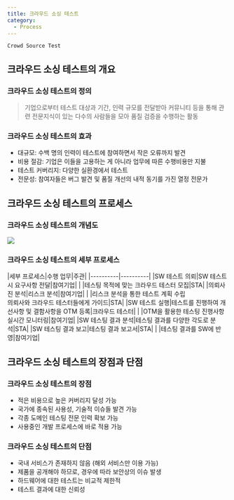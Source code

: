 ```yaml
---
title: 크라우드 소싱 테스트
category:
  - Process
---
```


`Crowd Source Test`

## 크라우드 소싱 테스트의 개요
### 크라우드 소싱 테스트의 정의
> 기업으로부터 테스트 대상과 기간, 인력 규모를 전달받아 커뮤니티 등을 통해 관련 전문지식이 있는 다수의 사람들을 모아 품질 검증을 수행하는 활동

### 크라우드 소싱 테스트의 효과
* 대규모: 수백 명의 인력이 테스트에 참여하면서 작은 오류까지 발견
* 비용 절감: 기업은 이들을 고용하는 게 아니라 업무에 따른 수행비용만 지불
* 테스트 커버리지: 다양한 실환경에서 테스트
* 전문성: 참여자들은 버그 발견 및 품질 개선의 내적 동기를 가진 열정 전문가

## 크라우드 소싱 테스트의 프로세스
### 크라우드 소싱 테스트의 개념도
![](http://image.sten.or.kr/web/event/crowd_testing/crowd_testing_3_3.jpg)

### 크라우드 소싱 테스트의 세부 프로세스

|세부 프로세스|수행 업무|주관|
|----------|----------|
|SW 테스트 의뢰|SW 테스트 시 요구사항 전달|참여기업|
| |테스팅 목적에 맞는 크라우드 테스터 모집|STA|
|의뢰사진 분석|리스크 분석|참여기업|
| |리스크 분석을 통한 테스트 계획 수립<br>의뢰사와 크라우드 테스터들에게 가이드|STA|
|SW 테스트 실행|테스트를 진행하여 개선사항 및 결함사항을 OTM 등록|크라우드 테스터|
| |OTM을 활용한 테스팅 진행사항 실시간 모니터링|참여기업|
|SW 테스팅 결과 분석|테스팅 결과를 다양한 각도로 분석|STA|
|SW 테스팅 결과 보고|테스팅 결과 보고서|STA|
| |테스팅 결과를 SW에 반영|참여기업|

## 크라우드 소싱 테스트의 장점과 단점
### 크라우드 소싱 테스트의 장점
* 적은 비용으로 높은 커버리지 달성 가능
* 국가에 종속된 사용성, 기술적 이슈들 발견 가능
* 각종 도메인 테스팅 전문 인력 확보 가능
* 사용중인 개발 프로세스에 바로 적용 가능

### 크라우드 소싱 테스트의 단점
* 국내 서비스가 존재하지 않음 (해외 서비스만 이용 가능)
* 제품을 공개해야 하므로, 경우에 따라 보안상의 이슈 발생
* 하드웨어에 대한 테스트는 비교적 제한적
* 테스트 결과에 대한 신뢰성
